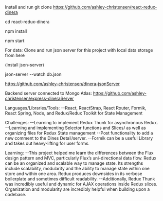 Install and run
git clone https://github.com/ashley-christensen/react-redux-dinera

cd react-redux-dinera

npm install

npm start

For data:
Clone and run json server for this project with local data storage from here

(install json-server)

json-server --watch db.json

https://github.com/ashley-christensen/dinera-jsonServer


Backend server connected to Mongo Atlas:
https://github.com/ashley-christensen/express-dineraServer

Languages/Libraries/Tools:
--React, ReactStrap, React Router, Formik, React Spring, Node, and Redux/Redux Toolkit for State Management

Challenges: 
--Learning to implement Redux Thunk for asynchronous Redux.
--Learning and implementing Selector functions and Slices/ as well as organizing files for Redux State management
--Post functionality to add a new comment to the Dines Detail/server.
--Formik can be a useful Library and takes out heavy-lifting for user forms.

Learning:
--This project helped me learn the differences between the Flux design pattern and MVC, particularly Flux’s uni-directional data flow. Redux can be an organized and scalable way to manage state. Its strengths include scalability, modularity and the ability to manage state within one store and within one area. Redux produces downsides in its verbose boilerplate and sometimes difficult readability. 
--Additionally, Redux Thunk was incredibly useful and dynamic for AJAX operations inside Redux slices. Organization and modularity are incredibly helpful when building upon a codebase. 


 


